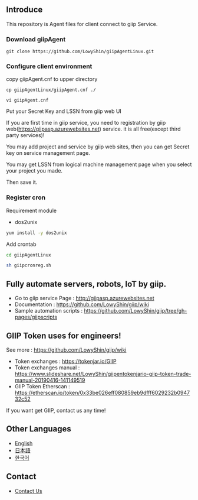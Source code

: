 ## Introduce

This repository is Agent files for client connect to giip Service.

### Download giipAgent

```shell
git clone https://github.com/LowyShin/giipAgentLinux.git
```

### Configure client environment

copy giipAgent.cnf to upper directory
```shell
cp giipAgentLinux/giipAgent.cnf ./
```

```shell
vi giipAgent.cnf
```

Put your Secret Key and LSSN from giip web UI

If you are first time in giip service, you need to registration by giip web(https://giipasp.azurewebsites.net) service. it is all free(except third party services)!

You may add project and service by giip web sites, then you can get Secret key on service management page.

You may get LSSN from logical machine management page when you select your project you made. 

Then save it.


### Register cron

Requirement module

* dos2unix
```sh
yum install -y dos2unix
```

Add crontab

```sh
cd giipAgentLinux

sh giipcronreg.sh
```

## Fully automate servers, robots, IoT by giip.

* Go to giip service Page : http://giipasp.azurewebsites.net
* Documentation : https://github.com/LowyShin/giip/wiki
* Sample automation scripts : https://github.com/LowyShin/giip/tree/gh-pages/giipscripts

## GIIP Token uses for engineers!

See more : https://github.com/LowyShin/giip/wiki

* Token exchanges : https://tokenjar.io/GIIP
* Token exchanges manual : https://www.slideshare.net/LowyShin/giipentokenjario-giip-token-trade-manual-20190416-141149519
* GIIP Token Etherscan : https://etherscan.io/token/0x33be026eff080859eb9dfff6029232b094732c52

If you want get GIIP, contact us any time!

## Other Languages

* [English](https://github.com/LowyShin/giip/wiki)
* [日本語](https://github.com/LowyShin/giip-ja/wiki)
* [한국어](https://github.com/LowyShin/giip-ko/wiki)

## Contact

* [Contact Us](https://github.com/LowyShin/giip/wiki/Contact-Us)

